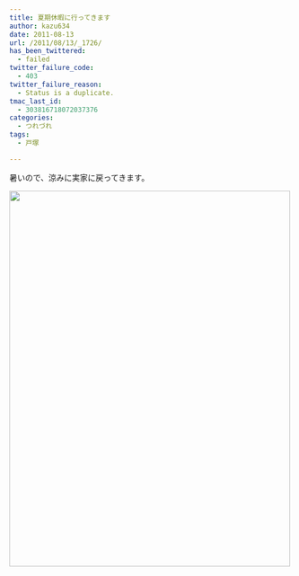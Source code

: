 ```yaml
---
title: 夏期休暇に行ってきます
author: kazu634
date: 2011-08-13
url: /2011/08/13/_1726/
has_been_twittered:
  - failed
twitter_failure_code:
  - 403
twitter_failure_reason:
  - Status is a duplicate.
tmac_last_id:
  - 303816718072037376
categories:
  - つれづれ
tags:
  - 戸塚

---
```

暑いので、涼みに実家に戻ってきます。

<img alt="" src="http://blog.kazu634.com/wp-content/uploads/2011/08/slooProImg_20110813112235.jpg" width="500" height="669" class="slooProImg" />